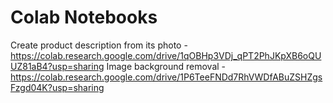 # Colab Notebooks

Create product description from its photo - https://colab.research.google.com/drive/1qOBHp3VDj_qPT2PhJKpXB6oQUUZ81aB4?usp=sharing
Image background removal - https://colab.research.google.com/drive/1P6TeeFNDd7RhVWDfABuZSHZgsFzgd04K?usp=sharing
